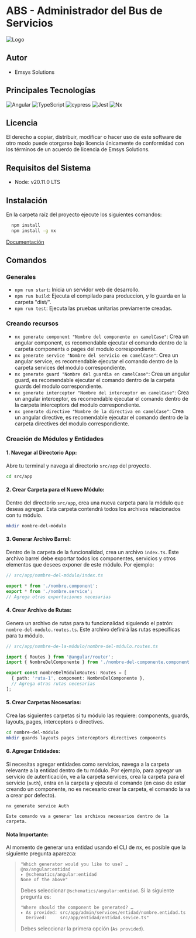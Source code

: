 # ABS - Administrador del Bus de Servicios

![Logo](https://code.kx.com/insights/1.2/microservices/img/microservice_icon.png)

## Autor

- Emsys Solutions

## Principales Tecnologías

![Angular](https://img.shields.io/badge/angular-%23DD0031.svg?style=for-the-badge&logo=angular&logoColor=white) ![TypeScript](https://img.shields.io/badge/typescript-%23007ACC.svg?style=for-the-badge&logo=typescript&logoColor=white) ![cypress](https://img.shields.io/badge/-cypress-%23E5E5E5?style=for-the-badge&logo=cypress&logoColor=058a5e) ![Jest](https://img.shields.io/badge/-jest-%23C21325?style=for-the-badge&logo=jest&logoColor=white) ![Nx](https://img.shields.io/badge/nx-143055?style=for-the-badge&logo=nx&logoColor=white)

## Licencia

El derecho a copiar, distribuir, modificar o hacer uso de este software de otro modo puede otorgarse bajo licencia únicamente de conformidad con los términos de un acuerdo de licencia de Emsys Solutions.

## Requisitos del Sistema

- Node: v20.11.0 LTS

## Instalación

En la carpeta raíz del proyecto ejecute los siguientes comandos:

```bash
  npm install
  npm install -g nx
```

[Documentación](https://angular.io/cli)

## Comandos

### Generales

- `npm run start`: Inicia un servidor web de desarrollo.
- `npm run build`: Ejecuta el compilado para produccion, y lo guarda en la carpeta "dist/".
- `npm run test`: Ejecuta las pruebas unitarias previamente creadas.

### Creando recursos

- `nx generate component "Nombre del componente en camelCase"`: Crea un angular component, es recomendable ejecutar el comando dentro de la carpeta components o pages del modulo correspondiente.
- `nx generate service "Nombre del servicio en camelCase"`: Crea un angular service, es recomendable ejecutar el comando dentro de la carpeta services del modulo correspondiente.
- `nx generate guard "Nombre del guardia en camelCase"`: Crea un angular guard, es recomendable ejecutar el comando dentro de la carpeta guards del modulo correspondiente.
- `nx generate interceptor "Nombre del interceptor en camelCase"`: Crea un angular interceptor, es recomendable ejecutar el comando dentro de la carpeta interceptors del modulo correspondiente.
- `nx generate directive "Nombre de la directiva en camelCase"`: Crea un angular directive, es recomendable ejecutar el comando dentro de la carpeta directives del modulo correspondiente.

### Creación de Módulos y Entidades

#### **1. Navegar al Directorio App:**

Abre tu terminal y navega al directorio `src/app` del proyecto.

```bash
cd src/app
```

#### **2. Crear Carpeta para el Nuevo Módulo:**

Dentro del directorio `src/app`, crea una nueva carpeta para la módulo que deseas agregar. Esta carpeta contendrá todos los archivos relacionados con tu módulo.

```bash
mkdir nombre-del-módulo
```

#### **3. Generar Archivo Barrel:**

Dentro de la carpeta de la funcionalidad, crea un archivo `index.ts`. Este archivo barrel debe exportar todos los componentes, servicios y otros elementos que desees exponer de este módulo. Por ejemplo:

```typescript
// src/app/nombre-del-módulo/index.ts

export * from './nombre.component';
export * from './nombre.service';
// Agrega otras exportaciones necesarias
```

#### **4. Crear Archivo de Rutas:**

Genera un archivo de rutas para tu funcionalidad siguiendo el patrón: `nombre-del-modulo.routes.ts`. Este archivo definirá las rutas específicas para tu módulo.

```typescript
// src/app/nombre-de-la-módulo/nombre-del-módulo.routes.ts

import { Routes } from '@angular/router';
import { NombreDelComponente } from './nombre-del-componente.component';

export const nombreDelMóduloRoutes: Routes = [
  { path: 'ruta-1', component: NombreDelComponente },
  // Agrega otras rutas necesarias
];
```

#### **5. Crear Carpetas Necesarias:**

Crea las siguientes carpetas si tu módulo las requiere: components, guards, layouts, pages, interceptors o directives.

```bash
cd nombre-del-módulo
mkdir guards layouts pages interceptors directives components
```

#### **6. Agregar Entidades:**

Si necesitas agregar entidades como servicios, navega a la carpeta relevante a la entidad dentro de tu módulo. Por ejemplo, para agregar un servicio de autenticación, ve a la carpeta services, crea la carpeta para el servicio (`auth`), entra en la carpeta y ejecuta el comando (en caso de estar creando un componente, no es necesario crear la carpeta, el comando la va a crear por defecto).

```
nx generate service Auth
```

    Este comando va a generar los archivos necesarios dentro de la carpeta.

#### **Nota Importante:**

Al momento de generar una entidad usando el CLI de nx, es posible que la siguiente pregunta aparezca:

> ```
> "Which generator would you like to use? …
> @nx/angular:entidad
> ▸ @schematics/angular:entidad
> None of the above"
> ```
>
> Debes seleccionar `@schematics/angular:entidad`. Si la siguiente pregunta es:
>
> ```
> "Where should the component be generated? …
> ▸ As provided: src/app/admin/services/entidad/nombre.entidad.ts
>   Derived:     src/app/entidad/entidad.sevice.ts"
> ```
>
> Debes seleccionar la primera opción (`As provided`).

